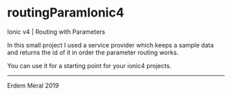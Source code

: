 # routingParamIonic4
Ionic v4 | Routing with Parameters


In this small project I used a service provider 
which keeps a sample data and returns the id of it in order the parameter routing works.

You can use it for a starting point for your ionic4 projects.

---
Erdem Meral 2019
